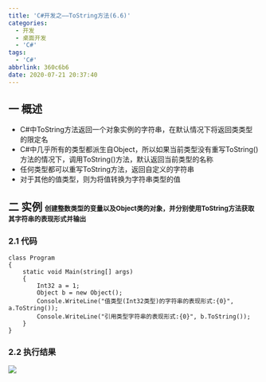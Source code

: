 ```yaml
---
title: 'C#开发之——ToString方法(6.6)'
categories:
  - 开发
  - 桌面开发
  - 'C#'
tags:
  - 'C#'
abbrlink: 360c6b6
date: 2020-07-21 20:37:40
---
```

## 一 概述

* C#中ToString方法返回一个对象实例的字符串，在默认情况下将返回类类型的限定名
* C#中几乎所有的类型都派生自Object，所以如果当前类型没有重写ToString()方法的情况下，调用ToString()方法，默认返回当前类型的名称
* 任何类型都可以重写ToString方法，返回自定义的字符串
* 对于其他的值类型，则为将值转换为字符串类型的值

<!--more-->

## 二 实例 <font size=2>创建整数类型的变量以及Object类的对象，并分别使用ToString方法获取其字符串的表现形式并输出</font>

### 2.1 代码

```
class Program
{
    static void Main(string[] args)
    {
        Int32 a = 1;
        Object b = new Object();
        Console.WriteLine("值类型(Int32类型)的字符串的表现形式:{0}", a.ToString());
        Console.WriteLine("引用类型字符串的表现形式:{0}", b.ToString());
    }
}
```

### 2.2 执行结果

![][1]



[1]:https://cdn.jsdelivr.net/gh/PGzxc/CDN@master/blog-image/csharp-class-tostring.png
